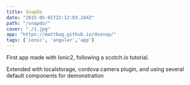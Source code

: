 ```yaml
---
title: SnapDo
date: "2015-05-01T22:12:03.284Z"
path: "/snapdo/"
cover: "./1.jpg"
app: "https://mattbag.github.io/dosnap/"
tags: ['ionic', 'angular','app']
---
```


First app made with Ionic2, following a scotch.io tutorial.

Extended with localstorage, cordova camera plugin, and using several default components for demonstration

